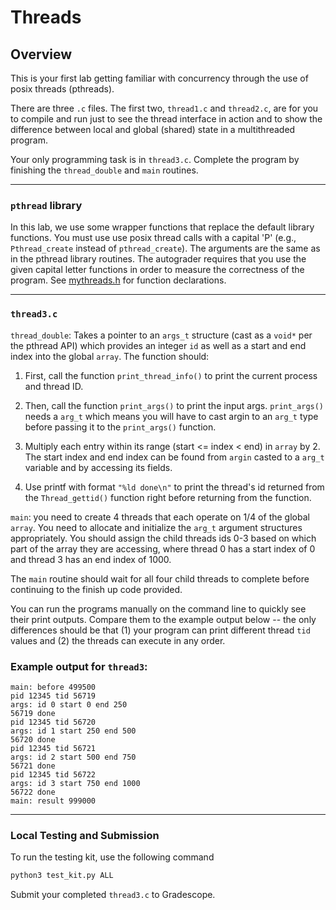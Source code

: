 # Threads

## Overview

This is your first lab getting familiar with concurrency through the use of
posix threads (pthreads).

There are three `.c` files. The first
two, `thread1.c` and `thread2.c`, are for you to compile and run just to see
the thread interface in action and to show the difference between local and
global (shared) state in a multithreaded program.

Your only programming task is in `thread3.c`.   Complete the program by
finishing the `thread_double` and `main` routines.  

---

### `pthread` library

In this lab, we use some wrapper functions that replace the default
library functions.  You must use use posix thread calls with a capital 'P'
(e.g., `Pthread_create` instead of `pthread_create`).  The arguments are the
same as in the pthread library routines. The autograder requires that you use
the given capital letter functions in order to measure the correctness of the
program. See [mythreads.h](mythreads.h) for function declarations.

---

### `thread3.c`

`thread_double`: Takes a pointer to an `args_t` structure (cast as a `void*`
per the pthread API) which provides an integer `id` as well as a start and end
index into the global `array`. The function should:

1. First, call the function `print_thread_info()` to print the current process
   and thread ID.

2. Then, call the function `print_args()` to print the input args.
   `print_args()` needs a `arg_t` which means you will have to cast argin to an
   `arg_t` type before passing it to the `print_args()` function.

3. Multiply each entry within its range (start <= index < end) in `array` by 2.
   The start index and end index can be found from `argin` casted to a `arg_t`
   variable and by accessing its fields.

4. Use printf with format `"%ld done\n"` to print the thread's id returned from
   the `Thread_gettid()` function right before returning from the function.

`main`: you need to create 4 threads that each operate on 1/4 of the global
`array`.  You need to allocate and initialize the `arg_t` argument structures
appropriately.  You should assign the child threads ids 0-3 based on which part
of the array they are accessing, where thread 0 has a start index of 0 and
thread 3 has an end index of 1000.

The `main` routine should wait for all four child threads to complete before
continuing to the finish up code provided.

You can run the programs manually on the command line to quickly see their
print outputs. Compare them to the example output below -- the only differences
should be that (1) your program can print different thread `tid` values and (2)
the threads can execute in any order.

### Example output for `thread3`:

```
main: before 499500
pid 12345 tid 56719
args: id 0 start 0 end 250
56719 done
pid 12345 tid 56720
args: id 1 start 250 end 500
56720 done
pid 12345 tid 56721
args: id 2 start 500 end 750
56721 done 
pid 12345 tid 56722
args: id 3 start 750 end 1000
56722 done
main: result 999000
```

---

### Local Testing and Submission

To run the testing kit, use the following command
```bash
python3 test_kit.py ALL
```
Submit your completed `thread3.c` to Gradescope.
